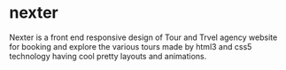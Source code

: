 # nexter

Nexter is a front end responsive design of Tour and Trvel agency
website for booking and explore the various tours made by html3
and css5 technology having cool pretty layouts and animations.
